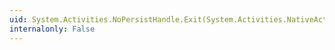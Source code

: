```yaml
---
uid: System.Activities.NoPersistHandle.Exit(System.Activities.NativeActivityContext)
internalonly: False
---
```

